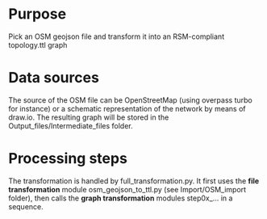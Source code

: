 # Purpose

Pick an OSM geojson file and transform it into an RSM-compliant topology.ttl graph

# Data sources

The source of the OSM file can be OpenStreetMap (using overpass turbo for instance) or a schematic representation
of the network by means of draw.io.
The resulting graph will be stored in the Output_files/Intermediate_files folder.

# Processing steps

The transformation is handled by full_transformation.py. It first uses the **file transformation** module osm_geojson_to_ttl.py (see Import/OSM_import folder), then calls the **graph transformation** modules step0x_... in a sequence.
